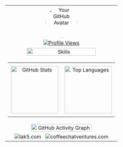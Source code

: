 <table align="center" style="width: 100%; max-width: 600px; border-collapse: collapse;">
  <tr>
    <td align="center">
      <a href="https://github.com/scryst">
        <img src="https://avatars.githubusercontent.com/u/93604547?v=4&size=100" alt="Your GitHub Avatar" width="100" height="100" style="border-radius: 50%;">
      </a>
    </td>
  </tr>
  <tr>
    <td align="center">
      <a href="https://komarev.com/ghpvc/?username=scryst&style=for-the-badge&label=Views&color=6c757d">
        <img src="https://komarev.com/ghpvc/?username=scryst&style=for-the-badge&label=Views&color=6c757d" alt="Profile Views">
      </a>
    </td>
  </tr>
  <tr>
    <td align="center">
      <img src="https://skillicons.dev/icons?i=py,js,react,git,html,css,nodejs,express&perline=8" alt="Skills" width="80%">
    </td>
  </tr>
  <tr>
    <td>
      <table align="center" style="width: 100%; border-collapse: collapse;">
        <tr>
          <td align="center" style="width: 50%; padding: 10px;">
            <a href="https://github.com/anuraghazra/github-readme-stats">
              <img src="https://github-readme-stats.vercel.app/api?username=scryst&show_icons=true&theme=gruvbox" alt="GitHub Stats" height="150">
            </a>
          </td>
          <td align="center" style="width: 50%; padding: 10px;">
            <a href="https://github.com/anuraghazra/github-readme-stats">
              <img src="https://github-readme-stats.vercel.app/api/top-langs/?username=scryst&layout=compact&theme=gruvbox" alt="Top Languages" height="150">
            </a>
          </td>
        </tr>
      </table>
    </td>
  </tr>
  <tr>
    <td align="center">
      <a href="https://github.com/scryst">
        <img width="75%" src="https://activity-graph.vercel.app/graph?username=scryst&theme=gruvbox&hide_border=true" alt="GitHub Activity Graph">
      </a>
    </td>
  </tr>
  <tr>
    <td align="center">
      <a href="https://lak5.com" target="_blank" rel="noopener noreferrer" style="text-decoration: none;">
        <img src="https://img.shields.io/badge/lak5.com-%23333?style=for-the-badge&logo=web&logoColor=white" alt="lak5.com">
      </a>
      &nbsp;
      <a href="https://coffeechatventures.com" target="_blank" rel="noopener noreferrer" style="text-decoration: none;">
        <img src="https://img.shields.io/badge/coffeechatventures.com-%23333?style=for-the-badge&logo=web&logoColor=white" alt="coffeechatventures.com">
      </a>
    </td>
  </tr>
</table>
